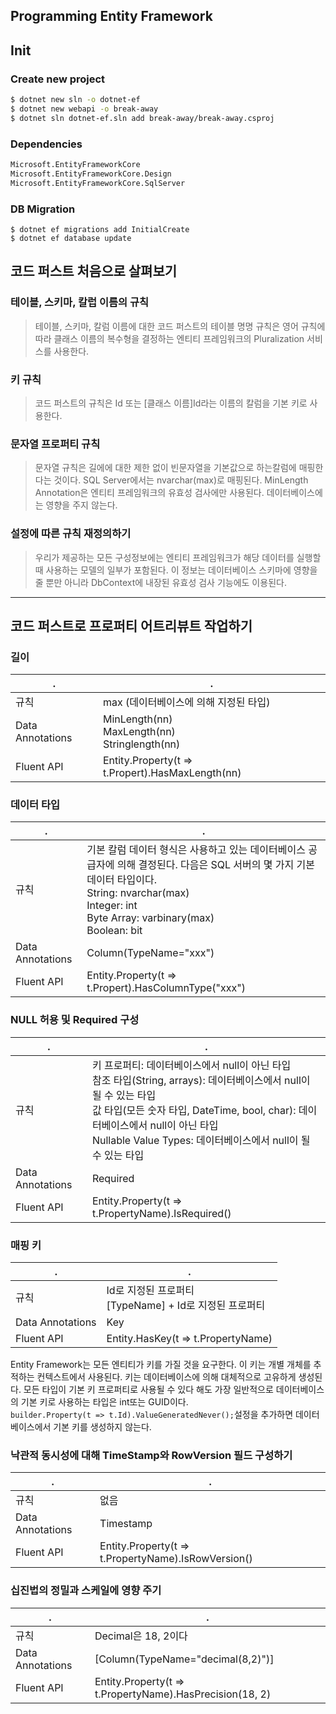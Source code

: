 Programming Entity Framework
---
## Init
### Create new project
```bash
$ dotnet new sln -o dotnet-ef
$ dotnet new webapi -o break-away
$ dotnet sln dotnet-ef.sln add break-away/break-away.csproj
```

### Dependencies
```bash
Microsoft.EntityFrameworkCore
Microsoft.EntityFrameworkCore.Design
Microsoft.EntityFrameworkCore.SqlServer
```

### DB Migration
```bash:qa
$ dotnet ef migrations add InitialCreate
$ dotnet ef database update
```
## 코드 퍼스트 처음으로 살펴보기
### 테이블, 스키마, 칼럽 이름의 규칙
> 테이블, 스키마, 칼럼 이름에 대한 코드 퍼스트의 테이블 명명 규칙은 영어 규칙에 따라 클래스 이름의 복수형을 결정하는 엔티티 프레임워크의 Pluralization 
> 서비스를 사용한다.
### 키 규칙
> 코드 퍼스트의 규칙은 Id 또는 [클래스 이름]Id라는 이름의 칼럼을 기본 키로 사용한다.
### 문자열 프로퍼티 규칙
> 문자열 규칙은 길에에 대한 제한 없이 빈문자열을 기본값으로 하는칼럼에 매핑한다는 것이다. SQL Server에서는 nvarchar(max)로 매핑된다.
> MinLength Annotation은 엔티티 프레임워크의 유효성 검사에만 사용된다. 데이터베이스에는 영향을 주지 않는다.
### 설정에 따른 규칙 재정의하기
> 우리가 제공하는 모든 구성정보에는 엔티티 프레임워크가 해당 데이터를 실행할 때 사용하는 모델의 일부가 포함된다. 이 정보는 데이터베이스 스키마에 영향을 줄 뿐만 
> 아니라 DbContext에 내장된 유효성 검사 기능에도 이용된다.
---
## 코드 퍼스트로 프로퍼티 어트리뷰트 작업하기
### 길이
.|.
---|---
규칙|max (데이터베이스에 의해 지정된 타입)
Data Annotations|MinLength(nn)<br />MaxLength(nn)<br />Stringlength(nn)
Fluent API|Entity<T>.Property(t => t.Propert).HasMaxLength(nn)

### 데이터 타입
.|.
---|---
규칙|기본 칼럼 데이터 형식은 사용하고 있는 데이터베이스 공급자에 의해 결정된다. 다음은 SQL 서버의 몇 가지 기본 데이터 타입이다.<br />String: nvarchar(max)<br />Integer: int<br />Byte Array: varbinary(max)<br />Boolean: bit
Data Annotations|Column(TypeName="xxx")
Fluent API|Entity<T>.Property(t => t.Propert).HasColumnType("xxx")

### NULL 허용 및 Required 구성
.|.
---|---
규칙|키 프로퍼티: 데이터베이스에서 null이 아닌 타입<br />참조 타입(String, arrays): 데이터베이스에서 null이 될 수 있는 타입<br />값 타입(모든 숫자 타입, DateTime, bool, char): 데이터베이스에서 null이 아닌 타입<br />Nullable<T> Value Types: 데이터베이스에서 null이 될 수 있는 타입
Data Annotations|Required
Fluent API|Entity<T>.Property(t => t.PropertyName).IsRequired()

### 매핑 키
.|.
---|---
규칙|Id로 지정된 프로퍼티<br />[TypeName] + Id로 지정된 프로퍼티
Data Annotations|Key
Fluent API|Entity<T>.HasKey(t => t.PropertyName)

Entity Framework는 모든 엔티티가 키를 가질 것을 요구한다. 이 키는 개별 개체를 추적하는 컨텍스트에서 사용된다. 키는 데이터베이스에 의해 대체적으로 고유하게 생성된다.
모든 타입이 기본 키 프로퍼티로 사용될 수 있다 해도 가장 일반적으로 데이터베이스의 기본 키로 사용하는 타입은 int또는 GUID이다.<br />
`builder.Property(t => t.Id).ValueGeneratedNever();`설정을 추가하면 데이터베이스에서 기본 키를 생성하지 않는다.

### 낙관적 동시성에 대해 TimeStamp와 RowVersion 필드 구성하기
.|.
---|---
규칙|없음
Data Annotations|Timestamp
Fluent API|Entity<T>.Property(t => t.PropertyName).IsRowVersion()

### 십진법의 정밀과 스케일에 영향 주기
.|.
---|---
규칙|Decimal은 18, 2이다
Data Annotations|[Column(TypeName="decimal(8,2)")]
Fluent API|Entity<T>.Property(t => t.PropertyName).HasPrecision(18, 2)